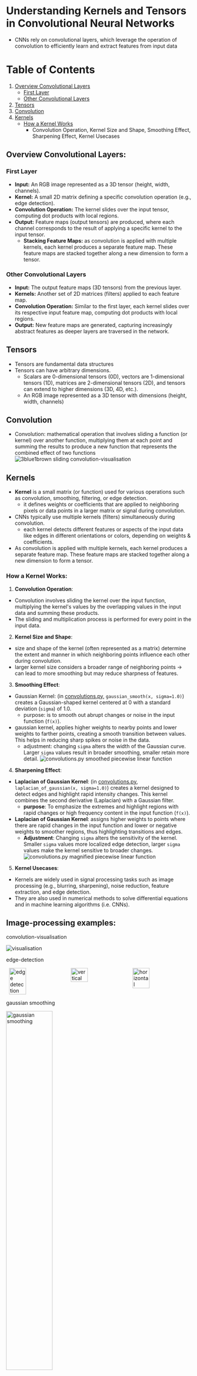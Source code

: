 # Understanding Kernels and Tensors in Convolutional Neural Networks

- CNNs rely on convolutional layers, which leverage the operation of convolution to efficiently learn and extract features from input data

# Table of Contents

1. [Overview Convolutional Layers](#overview-convolutional-layers)
   - [First Layer](#first-layer)
   - [Other Convolutional Layers](#other-convolutional-layers)
2. [Tensors](#tensors)
3. [Convolution](#convolution)
4. [Kernels](#kernels)
   - [How a Kernel Works](#how-a-kernel-works)
     - Convolution Operation, Kernel Size and Shape, Smoothing Effect, Sharpening Effect, Kernel Usecases

## Overview Convolutional Layers:

### First Layer

- **Input:** An RGB image represented as a 3D tensor (height, width, channels).
- **Kernel:** A small 2D matrix defining a specific convolution operation (e.g., edge detection).
- **Convolution Operation:** The kernel slides over the input tensor, computing dot products with local regions.
- **Output:** Feature maps (output tensors) are produced, where each channel corresponds to the result of applying a specific kernel to the input tensor.
  - **Stacking Feature Maps:** as convolution is applied with multiple kernels, each kernel produces a separate feature map. These feature maps are stacked together along a new dimension to form a tensor.

### Other Convolutional Layers

- **Input:** The output feature maps (3D tensors) from the previous layer.
- **Kernels:** Another set of 2D matrices (filters) applied to each feature map.
- **Convolution Operation:** Similar to the first layer, each kernel slides over its respective input feature map, computing dot products with local regions.
- **Output:** New feature maps are generated, capturing increasingly abstract features as deeper layers are traversed in the network.

## Tensors

- Tensors are fundamental data structures
- Tensors can have arbitrary dimensions.
  - Scalars are 0-dimensional tensors (0D), vectors are 1-dimensional tensors (1D), matrices are 2-dimensional tensors (2D), and tensors can extend to higher dimensions (3D, 4D, etc.).
  - An RGB image represented as a 3D tensor with dimensions (height, width, channels)

## Convolution

- Convolution: mathematical operation that involves sliding a function (or kernel) over another function, multiplying them at each point and summing the results to produce a new function that represents the combined effect of two functions
  ![3blue1brown sliding convolution-visualisation](../images/3b1b_convolution.gif)

## Kernels

- **Kernel** is a small matrix (or function) used for various operations such as convolution, smoothing, filtering, or edge detection.
  - it defines weights or coefficients that are applied to neighboring pixels or data points in a larger matrix or signal during convolution.
- CNNs typically use multiple kernels (filters) simultaneously during convolution.
  - each kernel detects different features or aspects of the input data like edges in different orientations or colors, depending on weights & coefficients.
- As convolution is applied with multiple kernels, each kernel produces a separate feature map. These feature maps are stacked together along a new dimension to form a tensor.

### How a Kernel Works:

1. **Convolution Operation**:

- Convolution involves sliding the kernel over the input function, multiplying the kernel's values by the overlapping values in the input data and summing these products.
- The sliding and multiplication process is performed for every point in the input data.

2. **Kernel Size and Shape**:

- size and shape of the kernel (often represented as a matrix) determine the extent and manner in which neighboring points influence each other during convolution.
- larger kernel size considers a broader range of neighboring points -> can lead to more smoothing but may reduce sharpness of features.

3. **Smoothing Effect**:

- Gaussian Kernel: (in [convolutions.py](convolutions.py), `gaussian_smooth(x, sigma=1.0)`) creates a Gaussian-shaped kernel centered at 0 with a standard deviation (`sigma`) of 1.0.
  - purpose: is to smooth out abrupt changes or noise in the input function (`f(x)`).
- gaussian kernel, applies higher weights to nearby points and lower weights to farther points, creating a smooth transition between values. This helps in reducing sharp spikes or noise in the data.
  - adjustment: changing `sigma` alters the width of the Gaussian curve. Larger `sigma` values result in broader smoothing, smaller retain more detail.
    ![convolutions.py smoothed piecewise linear function](../images/smooth_function_convolution.png)

4. **Sharpening Effect**:

- **Laplacian of Gaussian Kernel**: (in [convolutions.py](convolutions.py), `laplacian_of_gaussian(x, sigma=1.0)`) creates a kernel designed to detect edges and highlight rapid intensity changes. This kernel combines the second derivative (Laplacian) with a Gaussian filter.
  - **purpose**: To emphasize the extremes and highlight regions with rapid changes or high frequency content in the input function (`f(x)`).
- **Laplacian of Gaussian Kernel**: assigns higher weights to points where there are rapid changes in the input function and lower or negative weights to smoother regions, thus highlighting transitions and edges.
  - **Adjustment**: Changing `sigma` alters the sensitivity of the kernel. Smaller `sigma` values more localized edge detection, larger `sigma` values make the kernel sensitive to broader changes.
    ![convolutions.py magnified piecewise linear function](../images/sharp_function_convolution.png)

5. **Kernel Usecases**:

- Kernels are widely used in signal processing tasks such as image processing (e.g., blurring, sharpening), noise reduction, feature extraction, and edge detection.
- They are also used in numerical methods to solve differential equations and in machine learning algorithms (i.e. CNNs).

## Image-processing examples:

convolution-visualisation

![visualisation](../images/img-conv.gif)

edge-detection

<div style="display: flex; justify-content: space-around;">
  <img src="../images/edge-detection.png" alt="edge detection" style="width: 30%;" />
  <img src="../images/vertical-edge.png" alt="vertical" style="width: 30%;" />
  <img src="../images/horizontal-edge.png" alt="horizontal" style="width: 30%;" />
</div>

gaussian smoothing

<img src="../images/gaussian-conv.png" alt="gaussian smoothing" style="width: 50%;" />

brightening / darkening

<div style="display: flex; justify-content: space-around;">
  <img src="../images/bright-conv.png" alt="Image 1" style="width: 45%;" />
  <img src="../images/dark-conv.png" alt="Image 2" style="width: 45%;" />
</div>
